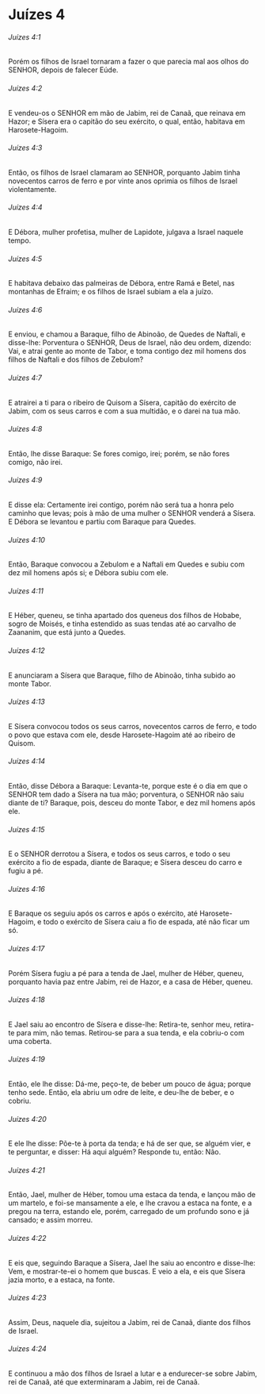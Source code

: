 # Juízes 4

###### Juízes 4:1

Porém os filhos de Israel tornaram a fazer o que parecia mal aos olhos do SENHOR, depois de falecer Eúde.

###### Juízes 4:2

E vendeu-os o SENHOR em mão de Jabim, rei de Canaã, que reinava em Hazor; e Sísera era o capitão do seu exército, o qual, então, habitava em Harosete-Hagoim.

###### Juízes 4:3

Então, os filhos de Israel clamaram ao SENHOR, porquanto Jabim tinha novecentos carros de ferro e por vinte anos oprimia os filhos de Israel violentamente.

###### Juízes 4:4

E Débora, mulher profetisa, mulher de Lapidote, julgava a Israel naquele tempo.

###### Juízes 4:5

E habitava debaixo das palmeiras de Débora, entre Ramá e Betel, nas montanhas de Efraim; e os filhos de Israel subiam a ela a juízo.

###### Juízes 4:6

E enviou, e chamou a Baraque, filho de Abinoão, de Quedes de Naftali, e disse-lhe: Porventura o SENHOR, Deus de Israel, não deu ordem, dizendo: Vai, e atrai gente ao monte de Tabor, e toma contigo dez mil homens dos filhos de Naftali e dos filhos de Zebulom?

###### Juízes 4:7

E atrairei a ti para o ribeiro de Quisom a Sísera, capitão do exército de Jabim, com os seus carros e com a sua multidão, e o darei na tua mão.

###### Juízes 4:8

Então, lhe disse Baraque: Se fores comigo, irei; porém, se não fores comigo, não irei.

###### Juízes 4:9

E disse ela: Certamente irei contigo, porém não será tua a honra pelo caminho que levas; pois à mão de uma mulher o SENHOR venderá a Sísera. E Débora se levantou e partiu com Baraque para Quedes.

###### Juízes 4:10

Então, Baraque convocou a Zebulom e a Naftali em Quedes e subiu com dez mil homens após si; e Débora subiu com ele.

###### Juízes 4:11

E Héber, queneu, se tinha apartado dos queneus dos filhos de Hobabe, sogro de Moisés, e tinha estendido as suas tendas até ao carvalho de Zaananim, que está junto a Quedes.

###### Juízes 4:12

E anunciaram a Sísera que Baraque, filho de Abinoão, tinha subido ao monte Tabor.

###### Juízes 4:13

E Sísera convocou todos os seus carros, novecentos carros de ferro, e todo o povo que estava com ele, desde Harosete-Hagoim até ao ribeiro de Quisom.

###### Juízes 4:14

Então, disse Débora a Baraque: Levanta-te, porque este é o dia em que o SENHOR tem dado a Sísera na tua mão; porventura, o SENHOR não saiu diante de ti? Baraque, pois, desceu do monte Tabor, e dez mil homens após ele.

###### Juízes 4:15

E o SENHOR derrotou a Sísera, e todos os seus carros, e todo o seu exército a fio de espada, diante de Baraque; e Sísera desceu do carro e fugiu a pé.

###### Juízes 4:16

E Baraque os seguiu após os carros e após o exército, até Harosete-Hagoim, e todo o exército de Sísera caiu a fio de espada, até não ficar um só.

###### Juízes 4:17

Porém Sísera fugiu a pé para a tenda de Jael, mulher de Héber, queneu, porquanto havia paz entre Jabim, rei de Hazor, e a casa de Héber, queneu.

###### Juízes 4:18

E Jael saiu ao encontro de Sísera e disse-lhe: Retira-te, senhor meu, retira-te para mim, não temas. Retirou-se para a sua tenda, e ela cobriu-o com uma coberta.

###### Juízes 4:19

Então, ele lhe disse: Dá-me, peço-te, de beber um pouco de água; porque tenho sede. Então, ela abriu um odre de leite, e deu-lhe de beber, e o cobriu.

###### Juízes 4:20

E ele lhe disse: Põe-te à porta da tenda; e há de ser que, se alguém vier, e te perguntar, e disser: Há aqui alguém? Responde tu, então: Não.

###### Juízes 4:21

Então, Jael, mulher de Héber, tomou uma estaca da tenda, e lançou mão de um martelo, e foi-se mansamente a ele, e lhe cravou a estaca na fonte, e a pregou na terra, estando ele, porém, carregado de um profundo sono e já cansado; e assim morreu.

###### Juízes 4:22

E eis que, seguindo Baraque a Sísera, Jael lhe saiu ao encontro e disse-lhe: Vem, e mostrar-te-ei o homem que buscas. E veio a ela, e eis que Sísera jazia morto, e a estaca, na fonte.

###### Juízes 4:23

Assim, Deus, naquele dia, sujeitou a Jabim, rei de Canaã, diante dos filhos de Israel.

###### Juízes 4:24

E continuou a mão dos filhos de Israel a lutar e a endurecer-se sobre Jabim, rei de Canaã, até que exterminaram a Jabim, rei de Canaã.

